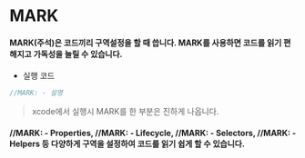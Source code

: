 # MARK

#### MARK(주석)은 코드끼리 구역설정을 할 때 씁니다. MARK를 사용하면 코드를 읽기 편해지고 가독성을 늘릴 수 있습니다.

* 실행 코드
```swift
//MARK: - 설명
```
> xcode에서 실행시 MARK를 한 부분은 진하게 나옵니다.

#### //MARK: - Properties, //MARK: - Lifecycle, //MARK: - Selectors, //MARK: - Helpers 등 다양하게 구역을 설정하여 코드를 읽기 쉽게 할 수 있습니다.
